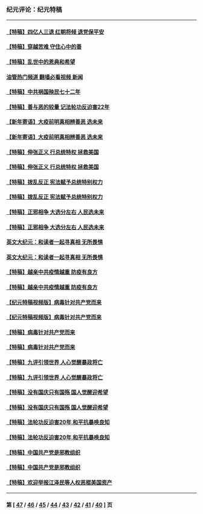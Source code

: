 ### 纪元评论：纪元特稿
---
#### [【特稿】四亿人三退 红朝将倾 退党保平安](../../pages/nsc424/n13794378.md?11140330) 
#### [【特稿】穿越苦难 守住心中的善](../../pages/nsc424/n13784979.md?11140330) 
#### [【特稿】乱世中的恩典和希望](../../pages/nsc424/n13734687.md?11140330) 
#### [油管热门频道 翻墙必看视频 新闻](ok?11140330)
#### [【特稿】中共祸国殃民七十二年](../../pages/nsc424/n13272607.md?11140330) 
#### [【特稿】善与恶的较量 记法轮功反迫害22年](../../pages/nsc424/n13086597.md?11140330) 
#### [【新年寄语】大疫前明真相辨善恶 选未来](../../pages/nsc424/n12660855.md?11140330) 
#### [【新年寄语】大疫前明真相辨善恶 选未来](../../pages/nsc424/n12660855.md?11140330) 
#### [【特稿】伸张正义 行总统特权 拯救美国](../../pages/nsc424/n12616806.md?11140330) 
#### [【特稿】伸张正义 行总统特权 拯救美国](../../pages/nsc424/n12616806.md?11140330) 
#### [【特稿】拨乱反正 宪法赋予总统特别权力](../../pages/nsc424/n12598306.md?11140330) 
#### [【特稿】拨乱反正 宪法赋予总统特别权力](../../pages/nsc424/n12598306.md?11140330) 
#### [【特稿】正邪相争 大选分左右 人民选未来](../../pages/nsc424/n12545208.md?11140330) 
#### [【特稿】正邪相争 大选分左右 人民选未来](../../pages/nsc424/n12545208.md?11140330) 
#### [英文大纪元：和读者一起寻真相 无所畏惧](../../pages/nsc424/n12542027.md?11140330) 
#### [英文大纪元：和读者一起寻真相 无所畏惧](../../pages/nsc424/n12542027.md?11140330) 
#### [【特稿】越亲中共疫情越重 防疫有良方](../../pages/nsc424/n12042989.md?11140330) 
#### [【特稿】越亲中共疫情越重 防疫有良方](../../pages/nsc424/n12042989.md?11140330) 
#### [【纪元特稿视频版】病毒针对共产党而来](../../pages/nsc424/n11977328.md?11140330) 
#### [【纪元特稿视频版】病毒针对共产党而来](../../pages/nsc424/n11977328.md?11140330) 
#### [【特稿】病毒针对共产党而来](../../pages/nsc424/n11928818.md?11140330) 
#### [【特稿】病毒针对共产党而来](../../pages/nsc424/n11928818.md?11140330) 
#### [【特稿】九评引领世界 人心觉醒暴政将亡](../../pages/nsc424/n11660496.md?11140330) 
#### [【特稿】九评引领世界 人心觉醒暴政将亡](../../pages/nsc424/n11660496.md?11140330) 
#### [【特稿】没有国庆只有国殇 国人觉醒迎希望](../../pages/nsc424/n11549354.md?11140330) 
#### [【特稿】没有国庆只有国殇 国人觉醒迎希望](../../pages/nsc424/n11549354.md?11140330) 
#### [【特稿】法轮功反迫害20年 和平抗暴唤良知](../../pages/nsc424/n11389135.md?11140330) 
#### [【特稿】法轮功反迫害20年 和平抗暴唤良知](../../pages/nsc424/n11389135.md?11140330) 
#### [【特稿】中国共产党是邪教组织](../../pages/nsc424/n11355551.md?11140330) 
#### [【特稿】中国共产党是邪教组织](../../pages/nsc424/n11355551.md?11140330) 
#### [【特稿】欢迎举报江泽民等人权恶棍美国资产](../../pages/nsc424/n11303040.md?11140330) 

---
#### 第 [ [47](./47.md?11140330) / [46](./46.md?11140330) / [45](./45.md?11140330) / [44](./44.md?11140330) / [43](./43.md?11140330) / [42](./42.md?11140330) / [41](./41.md?11140330) / [40](./40.md?11140330) ] 页
